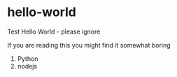 # hello-world
Test Hello World - please ignore

If you are reading this you might find it somewhat boring

1. Python
2. nodejs
